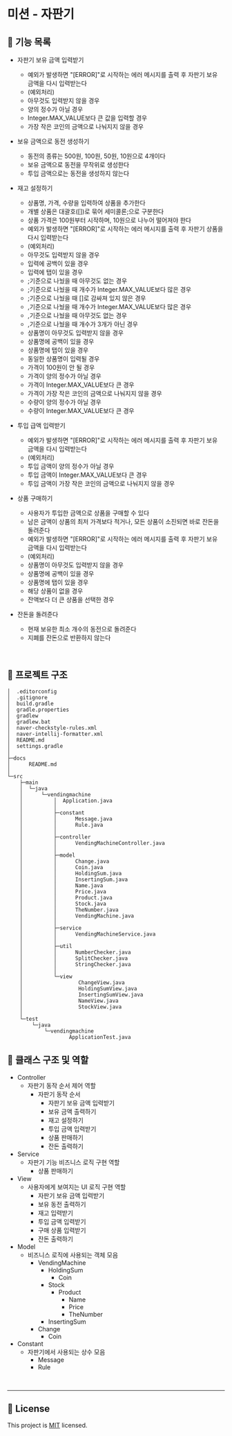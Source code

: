 # 미션 - 자판기

## 📝 기능 목록

- 자판기 보유 금액 입력받기

  - 예외가 발생하면 "[ERROR]"로 시작하는 에러 메시지를 출력 후 자판기 보유 금액을 다시 입력받는다
  - (예외처리)
  - 아무것도 입력받지 않을 경우
  - 양의 정수가 아닐 경우
  - Integer.MAX_VALUE보다 큰 값을 입력할 경우
  - 가장 작은 코인의 금액으로 나눠지지 않을 경우
- 보유 금액으로 동전 생성하기
  - 동전의 종류는 500원, 100원, 50원, 10원으로 4개이다 
  - 보유 금액으로 동전을 무작위로 생성한다
  - 투입 금액으로는 동전을 생성하지 않는다
- 재고 설정하기
  - 상품명, 가격, 수량을 입력하여 상품을 추가한다
  - 개별 상품은 대괄호([])로 묶어 세미콜론;으로 구분한다
  - 상품 가격은 100원부터 시작하며, 10원으로 나누어 떨어져야 한다
  - 예외가 발생하면 "[ERROR]"로 시작하는 에러 메시지를 출력 후 자판기 상품을 다시 입력받는다
  - (예외처리)
  - 아무것도 입력받지 않을 경우
  - 입력에 공백이 있을 경우
  - 입력에 탭이 있을 경우
  - ;기준으로 나눴을 때 아무것도 없는 경우
  - ;기준으로 나눴을 때 개수가 Integer.MAX_VALUE보다 많은 경우
  - ;기준으로 나눴을 때 []로 감싸져 있지 않은 경우
  - ,기준으로 나눴을 때 개수가 Integer.MAX_VALUE보다 많은 경우
  - ,기준으로 나눴을 때 아무것도 없는 경우
  - ,기준으로 나눴을 때 개수가 3개가 아닌 경우
  - 상품명이 아무것도 입력받지 않을 경우
  - 상품명에 공백이 있을 경우
  - 상품명에 탭이 있을 경우
  - 동일한 상품명이 입력될 경우
  - 가격이 100원이 안 될 경우
  - 가격이 양의 정수가 아닐 경우
  - 가격이 Integer.MAX_VALUE보다 큰 경우
  - 가격이 가장 작은 코인의 금액으로 나눠지지 않을 경우
  - 수량이 양의 정수가 아닐 경우
  - 수량이 Integer.MAX_VALUE보다 큰 경우
- 투입 급액 입력받기
  - 예외가 발생하면 "[ERROR]"로 시작하는 에러 메시지를 출력 후 자판기 보유 금액을 다시 입력받는다
  - (예외처리)
  - 투입 금액이 양의 정수가 아닐 경우
  - 투입 금액이 Integer.MAX_VALUE보다 큰 경우
  - 투입 금액이 가장 작은 코인의 금액으로 나눠지지 않을 경우
- 상품 구매하기
  - 사용자가 투입한 금액으로 상품을 구매할 수 있다
  - 남은 금액이 상품의 최저 가격보다 적거나, 모든 상품이 소진되면 바로 잔돈을 돌려준다
  - 예외가 발생하면 "[ERROR]"로 시작하는 에러 메시지를 출력 후 자판기 보유 금액을 다시 입력받는다
  - (예외처리)
  - 상품명이 아무것도 입력받지 않을 경우
  - 상품명에 공백이 있을 경우
  - 상품명에 탭이 있을 경우
  - 해당 상품이 없을 경우
  - 잔액보다 더 큰 상품을 선택한 경우
- 잔돈을 돌려준다
  - 현재 보유한 최소 개수의 동전으로 돌려준다
  - 지폐를 잔돈으로 반환하지 않는다
<br>

## 📝 프로젝트 구조

````
│  .editorconfig
│  .gitignore
│  build.gradle
│  gradle.properties
│  gradlew
│  gradlew.bat
│  naver-checkstyle-rules.xml
│  naver-intellij-formatter.xml
│  README.md
│  settings.gradle
│
├─docs
│      README.md
│
└─src
    ├─main
    │  └─java
    │      └─vendingmachine
    │          │  Application.java
    │          │
    │          ├─constant
    │          │      Message.java
    │          │      Rule.java
    │          │
    │          ├─controller
    │          │      VendingMachineController.java
    │          │
    │          ├─model
    │          │      Change.java
    │          │      Coin.java
    │          │      HoldingSum.java
    │          │      InsertingSum.java
    │          │      Name.java
    │          │      Price.java
    │          │      Product.java
    │          │      Stock.java
    │          │      TheNumber.java
    │          │      VendingMachine.java
    │          │
    │          ├─service
    │          │      VendingMachineService.java
    │          │
    │          ├─util
    │          │      NumberChecker.java
    │          │      SplitChecker.java
    │          │      StringChecker.java
    │          │
    │          └─view
    │                  ChangeView.java
    │                  HoldingSumView.java
    │                  InsertingSumView.java
    │                  NameView.java
    │                  StockView.java
    │
    └─test
        └─java
            └─vendingmachine
                    ApplicationTest.java
````

## 📝 클래스 구조 및 역할

- Controller
  - 자판기 동작 순서 제어 역할
    - 자판기 동작 순서
      - 자판기 보유 금액 입력받기
      - 보유 금액 출력하기
      - 재고 설정하기
      - 투입 금액 입력받기
      - 상품 판매하기
      - 잔돈 출력하기
- Service
  - 자판기 기능 비즈니스 로직 구현 역할
    - 상품 판매하기
- View
  - 사용자에게 보여지는 UI 로직 구현 역할
    - 자판기 보유 금액 입력받기
    - 보유 동전 출력하기
    - 재고 입력받기
    - 투입 금액 입력받기
    - 구매 상품 입력받기
    - 잔돈 출력하기
- Model
  - 비즈니스 로직에 사용되는 객체 모음
    - VendingMachine
      - HoldingSum
        - Coin
      - Stock
        - Product
          - Name
          - Price
          - TheNumber
      - InsertingSum
    - Change
      - Coin
- Constant
  - 자판기에서 사용되는 상수 모음
    - Message
    - Rule
<br>

---

## 📝 License

This project is [MIT](https://github.com/woowacourse/java-baseball-precourse/blob/master/LICENSE) licensed.
